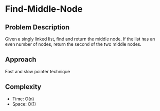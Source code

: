 # Find-Middle-Node

## Problem Description
Given a singly linked list, find and return the middle node. If the list has an even number of nodes, return the second of the two middle nodes.

## Approach
Fast and slow pointer technique

## Complexity
- Time: O(n)
- Space: O(1)
